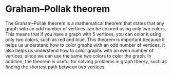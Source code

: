 # Graham–Pollak theorem

The Graham–Pollak theorem is a mathematical theorem that states that any graph with an odd number of vertices can be colored using only two colors. This means that if you have a graph with 5 vertices, you can color it using only two colors, such as red and blue. This theorem is important because it helps us understand how to color graphs with an odd number of vertices. It also helps us understand how to color graphs with an even number of vertices, since we can use the same two colors to color the graph. In addition, the theorem is useful for solving problems in graph theory, such as finding the shortest path between two vertices.
